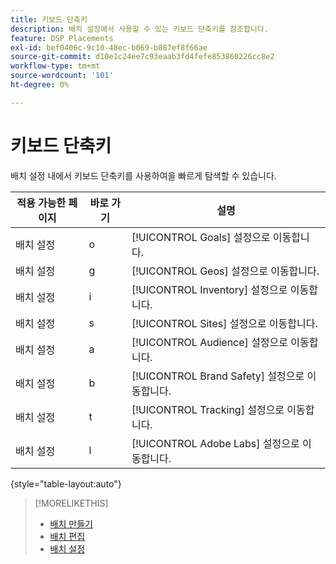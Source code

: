 ```yaml
---
title: 키보드 단축키
description: 배치 설정에서 사용할 수 있는 키보드 단축키를 참조합니다.
feature: DSP Placements
exl-id: bef0406c-9c10-48ec-b069-b887ef8f66ae
source-git-commit: d10e1c24ee7c93eaab3fd4fefe853860226cc8e2
workflow-type: tm+mt
source-wordcount: '101'
ht-degree: 0%

---
```


# 키보드 단축키

배치 설정 내에서 키보드 단축키를 사용하여<!-- and to create ads and placements -->을 빠르게 탐색할 수 있습니다.

| 적용 가능한 페이지 | 바로 가기 | 설명 |
| ---------------| ----------- | ---------------------- |
| 배치 설정 | o | [!UICONTROL Goals] 설정으로 이동합니다. |
| 배치 설정 | g | [!UICONTROL Geos] 설정으로 이동합니다. |
| 배치 설정 | i | [!UICONTROL Inventory] 설정으로 이동합니다. |
| 배치 설정 | s | [!UICONTROL Sites] 설정으로 이동합니다. |
| 배치 설정 | a | [!UICONTROL Audience] 설정으로 이동합니다. |
| 배치 설정 | b | [!UICONTROL Brand Safety] 설정으로 이동합니다. |
| 배치 설정 | t | [!UICONTROL Tracking] 설정으로 이동합니다. |
| 배치 설정 | l | [!UICONTROL Adobe Labs] 설정으로 이동합니다. |

{style=&quot;table-layout:auto&quot;}

<!-- | Legacy placement settings | npv | Lets you create a new video placement | -->
<!-- | Legacy placement settings | npd | Lets you create a new display placement | -->
<!-- | Legacy placement settings | nav | Lets you create a new video ad | -->
<!-- | Legacy placement settings | nad | Lets you create a new display ad| -->

>[!MORELIKETHIS]
>
>* [배치 만들기](/help/dsp/campaign-management/placements/placement-create.md)
>* [배치 편집](/help/dsp/campaign-management/placements/placement-edit.md)
>* [배치 설정](/help/dsp/campaign-management/placements/placement-settings.md)

